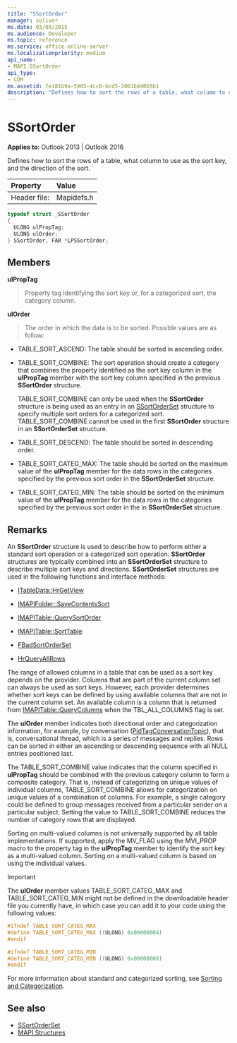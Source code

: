 ```yaml
---
title: "SSortOrder"
manager: soliver
ms.date: 03/09/2015
ms.audience: Developer
ms.topic: reference
ms.service: office-online-server
ms.localizationpriority: medium
api_name:
- MAPI.SSortOrder
api_type:
- COM
ms.assetid: fe181b9a-5903-4cc0-bcd5-2061b440b5b1
description: "Defines how to sort the rows of a table, what column to use as the sort key, and the direction of the sort."
---
```


# SSortOrder

**Applies to**: Outlook 2013 | Outlook 2016
  
Defines how to sort the rows of a table, what column to use as the sort key, and the direction of the sort.
  
|Property |Value |
|:-----|:-----|
|Header file:  <br/> |Mapidefs.h  <br/> |

```cpp
typedef struct _SSortOrder
{
  ULONG ulPropTag;
  ULONG ulOrder;
} SSortOrder, FAR *LPSSortOrder;

```

## Members

**ulPropTag**
  
> Property tag identifying the sort key or, for a categorized sort, the category column.

**ulOrder**
  
> The order in which the data is to be sorted. Possible values are as follow:

- TABLE_SORT_ASCEND: The table should be sorted in ascending order.

- TABLE_SORT_COMBINE: The sort operation should create a category that combines the property identified as the sort key column in the **ulPropTag** member with the sort key column specified in the previous **SSortOrder** structure.

    TABLE_SORT_COMBINE can only be used when the **SSortOrder** structure is being used as an entry in an [SSortOrderSet](ssortorderset.md) structure to specify multiple sort orders for a categorized sort. TABLE_SORT_COMBINE cannot be used in the first **SSortOrder** structure in an **SSortOrderSet** structure.

- TABLE_SORT_DESCEND: The table should be sorted in descending order.

- TABLE_SORT_CATEG_MAX: The table should be sorted on the maximum value of the **ulPropTag** member for the data rows in the categories specified by the previous sort order in the **SSortOrderSet** structure.

- TABLE_SORT_CATEG_MIN: The table should be sorted on the minimum value of the **ulPropTag** member for the data rows in the categories specified by the previous sort order in the in **SSortOrderSet** structure.

## Remarks

An **SSortOrder** structure is used to describe how to perform either a standard sort operation or a categorized sort operation. **SSortOrder** structures are typically combined into an **SSortOrderSet** structure to describe multiple sort keys and directions. **SSortOrderSet** structures are used in the following functions and interface methods:
  
- [ITableData::HrGetView](itabledata-hrgetview.md)

- [IMAPIFolder::SaveContentsSort](imapifolder-savecontentssort.md)

- [IMAPITable::QuerySortOrder](imapitable-querysortorder.md)

- [IMAPITable::SortTable](imapitable-sorttable.md)

- [FBadSortOrderSet](fbadsortorderset.md)

- [HrQueryAllRows](hrqueryallrows.md)

The range of allowed columns in a table that can be used as a sort key depends on the provider. Columns that are part of the current column set can always be used as sort keys. However, each provider determines whether sort keys can be defined by using available columns that are not in the current column set. An available column is a column that is returned from [IMAPITable::QueryColumns](imapitable-querycolumns.md) when the TBL_ALL_COLUMNS flag is set.
  
The **ulOrder** member indicates both directional order and categorization information, for example, by conversation ([PidTagConversationTopic](pidtagconversationtopic-canonical-property.md)), that is, conversational thread, which is a series of messages and replies. Rows can be sorted in either an ascending or descending sequence with all NULL entries positioned last.
  
The TABLE_SORT_COMBINE value indicates that the column specified in **ulPropTag** should be combined with the previous category column to form a composite category. That is, instead of categorizing on unique values of individual columns, TABLE_SORT_COMBINE allows for categorization on unique values of a combination of columns. For example, a single category could be defined to group messages received from a particular sender on a particular subject. Setting the value to TABLE_SORT_COMBINE reduces the number of category rows that are displayed.
  
Sorting on multi-valued columns is not universally supported by all table implementations. If supported, apply the MV_FLAG using the MVI_PROP macro to the property tag in the **ulPropTag** member to identify the sort key as a multi-valued column. Sorting on a multi-valued column is based on using the individual values.
  
> [!IMPORTANT]
> The **ulOrder** member values TABLE_SORT_CATEG_MAX and TABLE_SORT_CATEG_MIN might not be defined in the downloadable header file you currently have, in which case you can add it to your code using the following values:
> ```cpp
> #ifndef TABLE_SORT_CATEG_MAX
> #define TABLE_SORT_CATEG_MAX ((ULONG) 0x00000004)
> #endif
>
> #ifndef TABLE_SORT_CATEG_MIN
> #define TABLE_SORT_CATEG_MIN ((ULONG) 0x00000008)
> #endif
> ```
  
For more information about standard and categorized sorting, see [Sorting and Categorization](sorting-and-categorization.md).
  
## See also

- [SSortOrderSet](ssortorderset.md)
- [MAPI Structures](mapi-structures.md)
